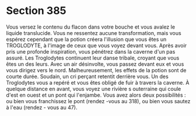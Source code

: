 # Section 385

Vous versez le contenu du flacon dans votre bouche et vous avalez le liquide translucide.
Vous ne ressentez aucune transformation, mais vous espérez cependant que la potion
créera l'illusion que vous êtes un TROGLODYTE, à l'image de ceux que vous voyez
devant vous. Après avoir pris une profonde inspiration, vous pénétrez dans la caverne
d'un pas assuré. Les Troglodytes continuent leur danse tribale, croyant que vous êtes un
des leurs. Avec un air désinvolte, vous passez devant eux et vous vous dirigez vers le
nord. Malheureusement, les effets de la potion sont de courte durée. Soudain, un cri
perçant retentit derrière vous. Un des Troglodytes vous a repéré et vous êtes obligé de
fuir à travers la caverne. À quelque distance en avant, vous voyez une rivière s outerraine
qui coule d'est en ouest et un pont qui l'enjambe. Vous avez alors deux possibilités  : ou
bien vous franchissez le pont (rendez -vous au 318), ou bien vous sautez à l'eau (rendez -
vous au 47).